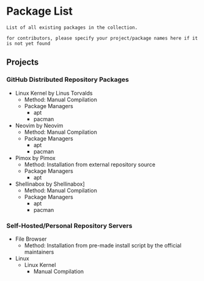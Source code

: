 # Package List

```
List of all existing packages in the collection.

for contributors, please specify your project/package names here if it is not yet found
```

## Projects
### GitHub Distributed Repository Packages
- Linux Kernel by Linus Torvalds
    + Method: Manual Compilation
    - Package Managers
        + apt
        + pacman
- Neovim by Neovim
    + Method: Manual Compilation
    - Package Managers
        + apt
        + pacman
- Pimox by Pimox
    + Method: Installation from external repository source
    - Package Managers
        + apt
- Shellinabox by Shellinabox]
    + Method: Manual Compilation
    - Package Managers
        + apt
        + pacman


### Self-Hosted/Personal Repository Servers
- File Browser
     + Method: Installation from pre-made install script by the official maintainers
- Linux
    - Linux Kernel
        + Manual Compilation